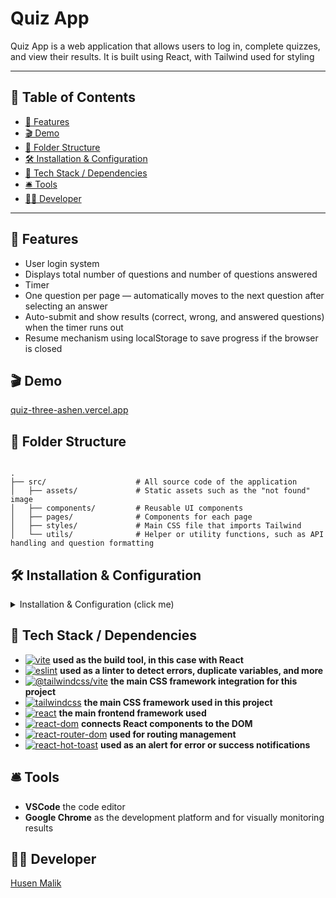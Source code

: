 # Quiz App

Quiz App is a web application that allows users to log in, complete quizzes, and view their results. It is built using React, with Tailwind used for styling

---

## 📑 Table of Contents

- [🚀 Features](#-features)
- [🎬 Demo](#-demo)
- [📁 Folder Structure](#-folder-structure)
- [🛠️ Installation \& Configuration](#️-installation--configuration)
- [🧰 Tech Stack / Dependencies](#-tech-stack--dependencies)
- [🛎️ Tools](#️-tools)
- [👨‍💻 Developer](#-developer)

---

## 🚀 Features

- User login system
- Displays total number of questions and number of questions answered
- Timer
- One question per page — automatically moves to the next question after selecting an answer
- Auto-submit and show results (correct, wrong, and answered questions) when the timer runs out
- Resume mechanism using localStorage to save progress if the browser is closed

## 🎬 Demo

[quiz-three-ashen.vercel.app](https://quiz-three-ashen.vercel.app)

## 📁 Folder Structure

```

.
├── src/                    # All source code of the application
│   ├── assets/             # Static assets such as the "not found" image
│   ├── components/         # Reusable UI components
│   ├── pages/              # Components for each page
│   ├── styles/             # Main CSS file that imports Tailwind
│   └── utils/              # Helper or utility functions, such as API handling and question formatting

```

## 🛠️ Installation & Configuration

<details>
<summary>Installation & Configuration (click me)</summary>

### 1. Clone this repository

```
git clone https://github.com/husenmalik7/quiz.git

```

### 2. Install dependencies

```
npm install

```

### 3. Run the server via start or development mode

```
npm run start
or
npm run dev
```

</details>

## 🧰 Tech Stack / Dependencies

- [![vite](https://img.shields.io/badge/vite-v7.1.7-blue)](https://www.npmjs.com/package/vite) **used as the build tool, in this case with React**
- [![eslint](https://img.shields.io/badge/eslint-v9.36.0-blue)](https://www.npmjs.com/package/eslint) **used as a linter to detect errors, duplicate variables, and more**
- [![@tailwindcss/vite](https://img.shields.io/badge/@tailwindcss/vite-v4.1.16-blue)](https://www.npmjs.com/package/@tailwindcss/vite) **the main CSS framework integration for this project**
- [![tailwindcss](https://img.shields.io/badge/tailwindcss-v4.1.16-blue)](https://www.npmjs.com/package/tailwindcss) **the main CSS framework used in this project**
- [![react](https://img.shields.io/badge/react-v19.1.1-blue)](https://www.npmjs.com/package/react) **the main frontend framework used**
- [![react-dom](https://img.shields.io/badge/react--dom-v19.1.1-blue)](https://www.npmjs.com/package/react-dom) **connects React components to the DOM**
- [![react-router-dom](https://img.shields.io/badge/react--router--dom-v7.9.4-blue)](https://www.npmjs.com/package/react-router-dom) **used for routing management**
- [![react-hot-toast](https://img.shields.io/badge/react--hot--toast-v2.6.0-blue)](https://www.npmjs.com/package/react-hot-toast) **used as an alert for error or success notifications**

## 🛎️ Tools

- **VSCode** the code editor
- **Google Chrome** as the development platform and for visually monitoring results

## 👨‍💻 Developer

[Husen Malik](https://github.com/husenmalik7)

